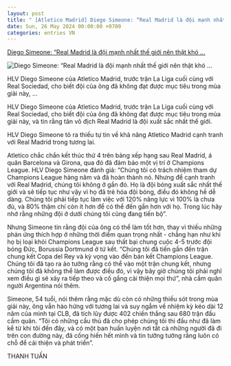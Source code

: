 ```yaml
---
layout: post
title: " [Atletico Madrid] Diego Simeone: “Real Madrid là đội mạnh nhất thế giới nên thật khó ..."
date: Sun, 26 May 2024 00:00:00 +0700
categories: entries VN
---
```

[Diego Simeone: “Real Madrid là đội mạnh nhất thế giới nên thật khó ...](https://thethao.sggp.org.vn/diego-simeone-real-madrid-la-doi-manh-nhat-the-gioi-nen-that-kho-de-canh-tranh-voi-ho-post741558.html)

![Diego Simeone: “Real Madrid là đội mạnh nhất thế giới nên thật khó ...](https://image.sggp.org.vn/1200x630/Uploaded/2024/dqmbbcvo/2024_05_25/simeone-6228.jpg.webp)

HLV Diego Simeone của Atletico Madrid, trước trận La Liga cuối cùng với Real Sociedad, cho biết đội của ông đã không đạt được mục tiêu trong mùa giải này, ...

HLV Diego Simeone của Atletico Madrid, trước trận La Liga cuối cùng với Real Sociedad, cho biết đội của ông đã không đạt được mục tiêu trong mùa giải này, và tin rằng tân vô địch Real Madrid là đội xuất sắc nhất thế giới.

HLV Diego Simeone tỏ ra thiếu tự tin về khả năng Atletico Madrid cạnh tranh với Real Madrid trong tương lai.

Atletico chắc chắn kết thúc thứ 4 trên bảng xếp hạng sau Real Madrid, á quân Barcelona và Girona, qua đó đã đảm bảo một vị trí ở Champions League. HLV Diego Simeone đánh giá: “Chúng tôi có trách nhiệm tham dự Champions League hàng năm và đã hoàn thành nó. Nhưng để cạnh tranh với Real Madrid, chúng tôi không ở gần đó. Họ là đội bóng xuất sắc nhất thế giới và sẽ tiếp tục như vậy vì họ đã trẻ hóa đội bóng, điều đó không hề dễ dàng. Chúng tôi phải tiếp tục làm việc với 120% năng lực vì 100% là chưa đủ, và 80% thậm chí còn ít hơn để có thể đến gần hơn với họ. Trong lúc hãy nhớ rằng những đội ở dưới chúng tôi cũng đang tiến bộ”.

Nhưng Simeone tin rằng đội của ông có thể làm tốt hơn, thay vì thiếu những phản ứng thích hợp ở những thời điểm quan trọng nhất - chẳng hạn như khi họ bị loại khỏi Champions League sau thất bại chung cuộc 4-5 trước đội bóng Đức, Borussia Dortmund ở tứ kết. “Chúng tôi đã tiến gần đến trận chung kết Copa del Rey và kỳ vọng vào đến bán kết Champions League. Chúng tôi đã tạo ra ảo tưởng rằng có thể vào một trận chung kết, nhưng chúng tôi đã không thể làm được điều đó, vì vậy bây giờ chúng tôi phải nghĩ xem điều gì sẽ xảy ra tiếp theo và cố gắng cải thiện mọi thứ”, nhà cầm quân người Argentina nói thêm.

Simeone, 54 tuổi, nói thêm rằng mặc dù còn có những thiếu sót trong mùa giải này, ông vẫn hào hứng với tương lai và suy ngẫm về nhiệm kỳ kéo dài 12 năm của mình tại CLB, đã tích lũy được 402 chiến thắng sau 680 trận đấu cầm quân. “Tôi có những cầu thủ đã cho phép chúng tôi thi đấu như đã làm kể từ khi tôi đến đây, và có một ban huấn luyện nơi tất cả những người đã đi trên con đường này, đã cống hiến hết mình và tin tưởng tưởng rằng luôn có chỗ để cải thiện và phát triển”.

THANH TUẤN

